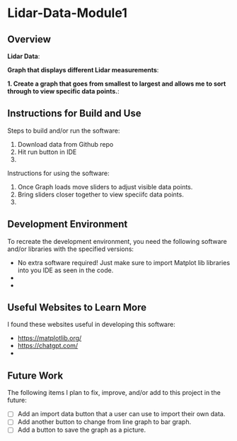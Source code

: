 # Lidar-Data-Module1
## Overview

**Lidar Data**:

**Graph that displays different Lidar measurements**:

**1. Create a graph that goes from smallest to largest and allows me to sort through to view specific data points.**:

## Instructions for Build and Use

Steps to build and/or run the software:

1. Download data from Github repo
2. Hit run button in IDE
3.

Instructions for using the software:

1. Once Graph loads move sliders to adjust visible data points.
2. Bring sliders closer together to view speciifc data points.
3.

## Development Environment 

To recreate the development environment, you need the following software and/or libraries with the specified versions:

* No extra software required! Just make sure to import Matplot lib libraries into you IDE as seen in the code. 
*
*

## Useful Websites to Learn More

I found these websites useful in developing this software:

* https://matplotlib.org/
* https://chatgpt.com/
*

## Future Work

The following items I plan to fix, improve, and/or add to this project in the future:

* [ ] Add an import data button that a user can use to import their own data. 
* [ ] Add another button to change from line graph to bar graph.
* [ ] Add a button to save the graph as a picture.
